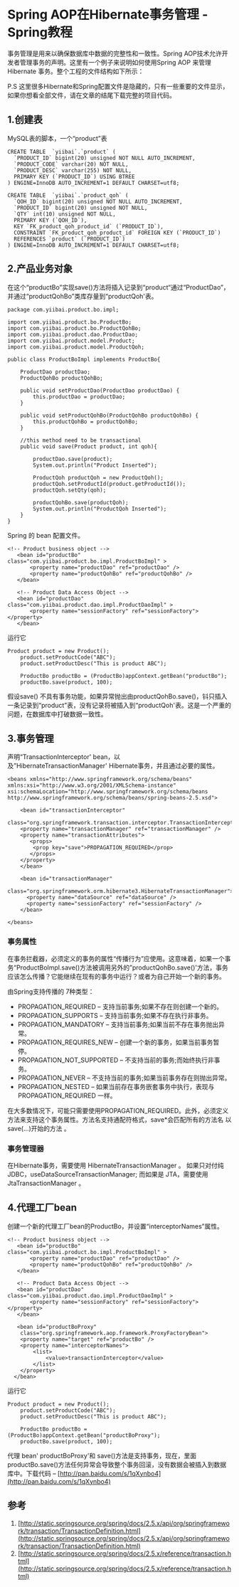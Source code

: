 # Spring AOP在Hibernate事务管理 - Spring教程

事务管理是用来以确保数据库中数据的完整性和一致性。Spring AOP技术允许开发者管理事务的声明。这里有一个例子来说明如何使用Spring AOP 来管理 Hibernate 事务。整个工程的文件结构如下所示：

P.S 这里很多Hibernate和Spring配置文件是隐藏的，只有一些重要的文件显示，如果你想看全部文件，请在文章的结尾下载完整的项目代码。

## 1.创建表

MySQL表的脚本，一个“product”表

```
CREATE TABLE  `yiibai`.`product` (
  `PRODUCT_ID` bigint(20) unsigned NOT NULL AUTO_INCREMENT,
  `PRODUCT_CODE` varchar(20) NOT NULL,
  `PRODUCT_DESC` varchar(255) NOT NULL,
  PRIMARY KEY (`PRODUCT_ID`) USING BTREE
) ENGINE=InnoDB AUTO_INCREMENT=1 DEFAULT CHARSET=utf8;

CREATE TABLE  `yiibai`.`product_qoh` (
  `QOH_ID` bigint(20) unsigned NOT NULL AUTO_INCREMENT,
  `PRODUCT_ID` bigint(20) unsigned NOT NULL,
  `QTY` int(10) unsigned NOT NULL,
  PRIMARY KEY (`QOH_ID`),
  KEY `FK_product_qoh_product_id` (`PRODUCT_ID`),
  CONSTRAINT `FK_product_qoh_product_id` FOREIGN KEY (`PRODUCT_ID`) 
  REFERENCES `product` (`PRODUCT_ID`)
) ENGINE=InnoDB AUTO_INCREMENT=1 DEFAULT CHARSET=utf8;
```

## 2.产品业务对象

在这个“productBo”实现save()方法将插入记录到“product“通过“ProductDao”，并通过“productQohBo”类库存量到“productQoh'表。

```
package com.yiibai.product.bo.impl;

import com.yiibai.product.bo.ProductBo;
import com.yiibai.product.bo.ProductQohBo;
import com.yiibai.product.dao.ProductDao;
import com.yiibai.product.model.Product;
import com.yiibai.product.model.ProductQoh;

public class ProductBoImpl implements ProductBo{

    ProductDao productDao;
    ProductQohBo productQohBo;

    public void setProductDao(ProductDao productDao) {
        this.productDao = productDao;
    }

    public void setProductQohBo(ProductQohBo productQohBo) {
        this.productQohBo = productQohBo;
    }

    //this method need to be transactional
    public void save(Product product, int qoh){

        productDao.save(product);
        System.out.println("Product Inserted");

        ProductQoh productQoh = new ProductQoh();
        productQoh.setProductId(product.getProductId());
        productQoh.setQty(qoh);

        productQohBo.save(productQoh);
        System.out.println("ProductQoh Inserted");
    }
}
```

Spring 的 bean 配置文件。

```
<!-- Product business object -->
   <bean id="productBo" class="com.yiibai.product.bo.impl.ProductBoImpl" >
       <property name="productDao" ref="productDao" />
       <property name="productQohBo" ref="productQohBo" />
   </bean>

   <!-- Product Data Access Object -->
   <bean id="productDao" class="com.yiibai.product.dao.impl.ProductDaoImpl" >
       <property name="sessionFactory" ref="sessionFactory"></property>
   </bean>
```

运行它

```
Product product = new Product();
    product.setProductCode("ABC");
    product.setProductDesc("This is product ABC");

    ProductBo productBo = (ProductBo)appContext.getBean("productBo");
    productBo.save(product, 100); 
```

假设save() 不具有事务功能，如果异常抛出由productQohBo.save()，钭只插入一条记录到“product”表，没有记录将被插入到“productQoh'表。这是一个严重的问题，在数据库中打破数据一致性。

## 3.事务管理

声明“TransactionInterceptor' bean，以及”HibernateTransactionManager' Hibernate事务，并且通过必要的属性。

```
<beans xmlns="http://www.springframework.org/schema/beans"
xmlns:xsi="http://www.w3.org/2001/XMLSchema-instance"
xsi:schemaLocation="http://www.springframework.org/schema/beans
http://www.springframework.org/schema/beans/spring-beans-2.5.xsd">

    <bean id="transactionInterceptor" 
       class="org.springframework.transaction.interceptor.TransactionInterceptor">
    <property name="transactionManager" ref="transactionManager" />
    <property name="transactionAttributes">
       <props>
        <prop key="save">PROPAGATION_REQUIRED</prop>
       </props>
    </property>
    </bean>

    <bean id="transactionManager" 
        class="org.springframework.orm.hibernate3.HibernateTransactionManager">
      <property name="dataSource" ref="dataSource" />
      <property name="sessionFactory" ref="sessionFactory" />
    </bean>

</beans>
```

### 事务属性

在事务拦截器，必须定义的事务的属性“传播行为”应使用。这意味着，如果一个事务“ProductBoImpl.save()方法被调用另外的”productQohBo.save()'方法，事务应该怎么传播？它能继续在现有的事务中运行？或者为自己开始一个新的事务。

由Spring支持传播的 7种类型：

*   PROPAGATION_REQUIRED – 支持当前事务;如果不存在则创建一个新的。
*   PROPAGATION_SUPPORTS – 支持当前事务;如果不存在执行非事务。
*   PROPAGATION_MANDATORY – 支持当前事务;如果当前不存在事务抛出异常。
*   PROPAGATION_REQUIRES_NEW – 创建一个新的事务，如果当前事务暂停。
*   PROPAGATION_NOT_SUPPORTED – 不支持当前的事务;而始终执行非事务。
*   PROPAGATION_NEVER – 不支持当前的事务;如果当前事务存在则抛出异常。
*   PROPAGATION_NESTED – 如果当前存在事务嵌套事务中执行，表现与 PROPAGATION_REQUIRED 一样。

在大多数情况下，可能只需要使用PROPAGATION_REQUIRED。此外，必须定义方法来支持这个事务属性。方法名支持通配符格式，save*会匹配所有的方法名 以save(...)开始的方法 。

### 事务管理器

在Hibernate事务，需要使用 HibernateTransactionManager 。 如果只对付纯JDBC，useDataSourceTransactionManager; 而如果是 JTA，需要使用 JtaTransactionManager 。

## 4.代理工厂bean

创建一个新的代理工厂bean的ProductBo，并设置“interceptorNames”属性。

```
<!-- Product business object -->
   <bean id="productBo" class="com.yiibai.product.bo.impl.ProductBoImpl" >
       <property name="productDao" ref="productDao" />
       <property name="productQohBo" ref="productQohBo" />
   </bean>

   <!-- Product Data Access Object -->
   <bean id="productDao" class="com.yiibai.product.dao.impl.ProductDaoImpl" >
       <property name="sessionFactory" ref="sessionFactory"></property>
   </bean>

   <bean id="productBoProxy"
    class="org.springframework.aop.framework.ProxyFactoryBean">
    <property name="target" ref="productBo" />
    <property name="interceptorNames">
        <list>
            <value>transactionInterceptor</value>
        </list>
    </property>
  </bean>
```

运行它

```
Product product = new Product();
    product.setProductCode("ABC");
    product.setProductDesc("This is product ABC");

    ProductBo productBo = (ProductBo)appContext.getBean("productBoProxy");
    productBo.save(product, 100);
```

代理 bean' productBoProxy'和 save()方法是支持事务，现在，里面productBo.save()方法任何异常会导致整个事务回滚，没有数据会被插入到数据库中。下载代码 – [http://pan.baidu.com/s/1qXynbo4](http://pan.baidu.com/s/1qXynbo4)

## 参考

1.  [http://static.springsource.org/spring/docs/2.5.x/api/org/springframework/transaction/TransactionDefinition.html](http://static.springsource.org/spring/docs/2.5.x/api/org/springframework/transaction/TransactionDefinition.html)
2.  [http://static.springsource.org/spring/docs/2.5.x/reference/transaction.html](http://static.springsource.org/spring/docs/2.5.x/reference/transaction.html)

